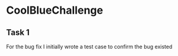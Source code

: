 # CoolBlueChallenge

## Task 1
For the bug fix I initially wrote a test case to confirm the bug existed
